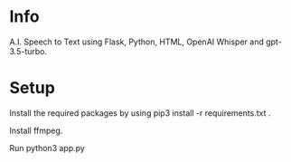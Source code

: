 # Info

A.I. Speech to Text using Flask, Python, HTML, OpenAI Whisper and gpt-3.5-turbo.

# Setup

Install the required packages by using pip3 install -r requirements.txt .

Install ffmpeg.

Run python3 app.py
